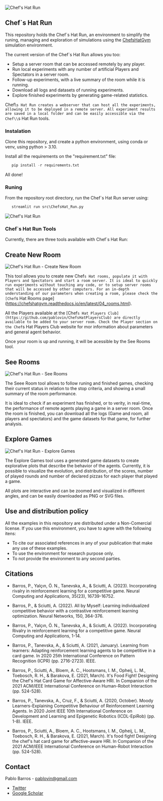 ![Chef's Hat Run](gitImages/chefsHatLogo.png)

## Chef`s Hat Run

This repository holds the Chef`s Hat Run, an environment to simplify the runing, managing and exploration of simulations using the [ChefsHatGym]( https://github.com/pablovin/ChefsHatGYM) simulation environment.

The current version of the Chef`s Hat Run allows you too:


* Setup a server room that can be accessed remotely by any player.
* Run local experiments with any number of artificial Players and Spectators in a server room.
* Follow-up experiments, with a live summary of the room while it is running.
* Download all logs and datasets of running experiments.
* Explore finished experiments by generating game-related statistics.

Chef\\`s Hat Run creates a webserver that can host all the experiments, allowing it to be deployed in a remote server. All experiment results are saved in a local folder and can be easily accessible via the Chef\\`s Hat Run tools.

### Instalation

Clone this repository, and create a python environment, using conda or venv, using python > 3.10. 

Install all the requirements on the "requirement.txt" file:


```python
   pip install -r requirements.txt

```

All done!

### Runing

From the repository root directory, run the Chef`s Hat Run server using:

```python
   streamlit run src\ChefsHat_Run.py

```

![Chef's Hat Run ](git_imgs/main_page.png)


### Chef`s Hat Run Tools

Currently, there are three tools available with Chef`s Hat Run:

## Create New Room

![Chef's Hat Run - Create New Room](git_imgs/CreateNewRoom.gif)

This tool allows you to create new Chef`s Hat rooms, populate it with Players and Spectators and start a room server.
It is ideal to quickly run experiments without touching any code, or to setup server rooms that will be accessed by other computers.
For an in-depth understanding of our parameters when creating a room, please check the [Chef`s Hat Rooms page](https://chefshatgym.readthedocs.io/en/latest/04_rooms.html).

All the Players available at the [Chef`s Hat Players Club](https://github.com/pablovin/ChefsHatPlayersClub) are directly available to be added to your server room. Check the Player section on the Chef`s Hat Players Club website for mor information about parameters and general agent behavior.


Once your room is up and running, it will be acessible by the See Rooms tool.

## See Rooms
![Chef's Hat Run - See Rooms](git_imgs/see_room.png)

The Seee Room tool allows to follow runing and finished games, checking their current status in relation to the stop criteria, and showing a small summary of the room performance.

It is ideal to check if an experiment has finished, or to verity, in real-time, the performance of remote agents playing a game in a server room.
Once the room is finished, you can download all the logs (Game and room, all players and spectators) and the game datasets for that game, for further analysis.

## Explore Games

![Chef's Hat Run - Explore Games](git_imgs/exploregame.png)

The Explore Games tool uses a generated game datasets to create explorative plots that describe the behavior of the agents.
Currently, it is possible to visualize the evolution, and distribution, of the scores, number of played rounds and number of declared pizzas for each player that played a game.

All plots are interactive and can be zoomed and visualized in different angles, and can be easily downloaded as PNG or SVG files.

 

 ## Use and distribution policy

All the examples in this repository are distributed under a Non-Comercial license. If you use this environment, you have to agree with the following itens:

- To cite our associated references in any of your publication that make any use of these examples.
- To use the environment for research purpose only.
- To not provide the environment to any second parties.

## Citations

- Barros, P., Yalçın, Ö. N., Tanevska, A., & Sciutti, A. (2023). Incorporating rivalry in reinforcement learning for a competitive game. Neural Computing and Applications, 35(23), 16739-16752.

- Barros, P., & Sciutti, A. (2022). All by Myself: Learning individualized competitive behavior with a contrastive reinforcement learning optimization. Neural Networks, 150, 364-376.

- Barros, P., Yalçın, Ö. N., Tanevska, A., & Sciutti, A. (2022). Incorporating Rivalry in reinforcement learning for a competitive game. Neural Computing and Applications, 1-14.

- Barros, P., Tanevska, A., & Sciutti, A. (2021, January). Learning from learners: Adapting reinforcement learning agents to be competitive in a card game. In 2020 25th International Conference on Pattern Recognition (ICPR) (pp. 2716-2723). IEEE.

- Barros, P., Sciutti, A., Bloem, A. C., Hootsmans, I. M., Opheij, L. M., Toebosch, R. H., & Barakova, E. (2021, March). It's Food Fight! Designing the Chef's Hat Card Game for Affective-Aware HRI. In Companion of the 2021 ACM/IEEE International Conference on Human-Robot Interaction (pp. 524-528).

- Barros, P., Tanevska, A., Cruz, F., & Sciutti, A. (2020, October). Moody Learners-Explaining Competitive Behaviour of Reinforcement Learning Agents. In 2020 Joint IEEE 10th International Conference on Development and Learning and Epigenetic Robotics (ICDL-EpiRob) (pp. 1-8). IEEE.

- Barros, P., Sciutti, A., Bloem, A. C., Hootsmans, I. M., Opheij, L. M., Toebosch, R. H., & Barakova, E. (2021, March). It's food fight! Designing the chef's hat card game for affective-aware HRI. In Companion of the 2021 ACM/IEEE International Conference on Human-Robot Interaction (pp. 524-528).

## Contact

Pablo Barros - pablovin@gmail.com

- [Twitter](https://twitter.com/PBarros_br)
- [Google Scholar](https://scholar.google.com/citations?user=LU9tpkMAAAAJ)
